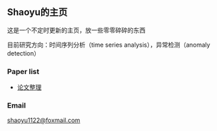 ## Shaoyu的主页

这是一个不定时更新的主页，放一些零零碎碎的东西

目前研究方向：时间序列分析（time series analysis），异常检测（anomaly detection）

### Paper list

+ [论文整理](./paperlist.md)

### Email

shaoyu1122@foxmail.com
